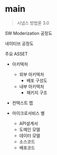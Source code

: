 # main
> 시냅스 방법론 3.0



SW Moderization 공정도

네이티브 공정도


주요 ASSET
- 아키텍처
  - 외부 아키텍처
    - 배포 구성도 
  - 내부 아키텍처 
    - 패키지 구조 
    
- 컨텍스트 맵
- 마이크로서비스 별 
  - API설계서
  - 도메인 모델
  - 데이터 모델
  - 소스코드
  - 배포코드 
  


